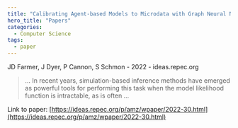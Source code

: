 ```yaml
---
title: "Calibrating Agent-based Models to Microdata with Graph Neural Networks"
hero_title: "Papers"
categories:
  - Computer Science
tags:
  - paper
---
```

JD Farmer, J Dyer, P Cannon, S Schmon - 2022 - ideas.repec.org



>… In recent years, simulation-based inference methods have emerged as powerful tools for performing this task when the model likelihood function is intractable, as is often …

Link to paper: [https://ideas.repec.org/p/amz/wpaper/2022-30.html](https://ideas.repec.org/p/amz/wpaper/2022-30.html)
